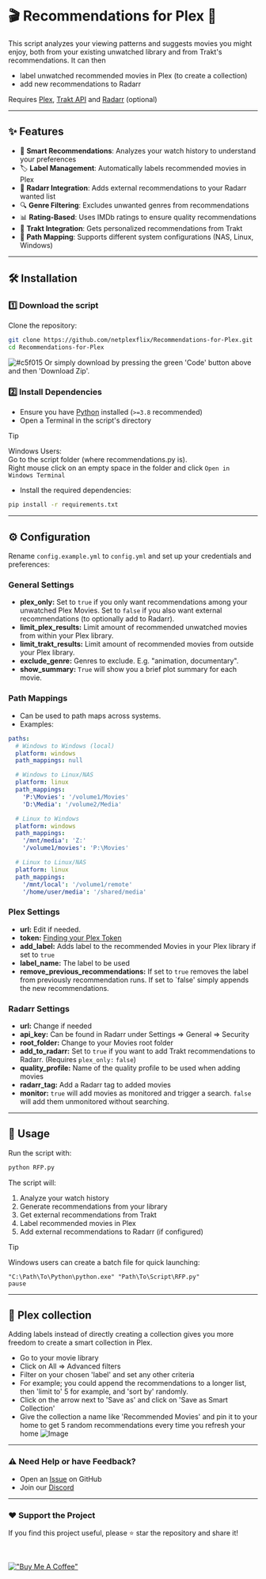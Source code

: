 # 🎬 Recommendations for Plex 🎯

This script analyzes your viewing patterns and suggests movies you might enjoy, both from your existing unwatched library and from Trakt's recommendations.
It can then
* label unwatched recommended movies in Plex (to create a collection)
* add new recommendations to Radarr

Requires [Plex](https://www.plex.tv/), [Trakt API](https://trakt.docs.apiary.io/#) and [Radarr](https://radarr.video/) (optional)

---

## ✨ Features
- 🧠 **Smart Recommendations**: Analyzes your watch history to understand your preferences
- 🏷️ **Label Management**: Automatically labels recommended movies in Plex
- 🎯 **Radarr Integration**: Adds external recommendations to your Radarr wanted list
- 🔍 **Genre Filtering**: Excludes unwanted genres from recommendations
- 📊 **Rating-Based**: Uses IMDb ratings to ensure quality recommendations
- 🌟 **Trakt Integration**: Gets personalized recommendations from Trakt
- 💾 **Path Mapping**: Supports different system configurations (NAS, Linux, Windows)

---

## 🛠️ Installation

### 1️⃣ Download the script
Clone the repository:
```sh
git clone https://github.com/netplexflix/Recommendations-for-Plex.git
cd Recommendations-for-Plex
```

![#c5f015](https://placehold.co/15x15/c5f015/c5f015.png) Or simply download by pressing the green 'Code' button above and then 'Download Zip'.

### 2️⃣ Install Dependencies
- Ensure you have [Python](https://www.python.org/downloads/) installed (`>=3.8` recommended)
- Open a Terminal in the script's directory
>[!TIP]
>Windows Users: <br/>
>Go to the script folder (where recommendations.py is).</br>
>Right mouse click on an empty space in the folder and click `Open in Windows Terminal`
- Install the required dependencies:
```sh
pip install -r requirements.txt
```

---

## ⚙️ Configuration
Rename `config.example.yml` to `config.yml` and set up your credentials and preferences:

### General Settings
- **plex_only:** Set to `true` if you only want recommendations among your unwatched Plex Movies. Set to `false` if you also want external recommendations (to optionally add to Radarr).
- **limit_plex_results:** Limit amount of recommended unwatched movies from within your Plex library.
- **limit_trakt_results:** Limit amount of recommended movies from outside your Plex library.
- **exclude_genre:** Genres to exclude. E.g. "animation, documentary".
- **show_summary:** `True` will show you a brief plot summary for each movie.

### Path Mappings
- Can be used to path maps across systems.
- Examples:
```yaml
paths:
  # Windows to Windows (local)
  platform: windows
  path_mappings: null

  # Windows to Linux/NAS
  platform: linux
  path_mappings:
    'P:\Movies': '/volume1/Movies'
    'D:\Media': '/volume2/Media'

  # Linux to Windows
  platform: windows
  path_mappings:
    '/mnt/media': 'Z:'
    '/volume1/movies': 'P:\Movies'

  # Linux to Linux/NAS
  platform: linux
  path_mappings:
    '/mnt/local': '/volume1/remote'
    '/home/user/media': '/shared/media'
```

### Plex Settings
- **url:** Edit if needed.
- **token:** [Finding your Plex Token](https://support.plex.tv/articles/204059436-finding-an-authentication-token-x-plex-token/)
- **add_label:** Adds label to the recommended Movies in your Plex library if set to `true` 
- **label_name:** The label to be used
- **remove_previous_recommendations:** If set to `true` removes the label from previously recommendation runs. If set to `false' simply appends the new recommendations.

### Radarr Settings
- **url:** Change if needed
- **api_key:** Can be found in Radarr under Settings => General => Security
- **root_folder:** Change to your Movies root folder
- **add_to_radarr:** Set to `true` if you want to add Trakt recommendations to Radarr. (Requires `plex_only:` `false`)
- **quality_profile:** Name of the quality profile to be used when adding movies
- **radarr_tag:** Add a Radarr tag to added movies
- **monitor:** `true` will add movies as monitored and trigger a search. `false` will add them unmonitored without searching.




---

## 🚀 Usage

Run the script with:
```sh
python RFP.py
```

The script will:
1. Analyze your watch history
2. Generate recommendations from your library
3. Get external recommendations from Trakt
4. Label recommended movies in Plex
5. Add external recommendations to Radarr (if configured)

> [!TIP]
> Windows users can create a batch file for quick launching:
> ```batch
> "C:\Path\To\Python\python.exe" "Path\To\Script\RFP.py"
> pause
> ```

---

## 🍿 Plex collection
Adding labels instead of directly creating a collection gives you more freedom to create a smart collection in Plex.
- Go to your movie library
- Click on All => Advanced filters
- Filter on your chosen 'label' and set any other criteria
- For example; you could append the recommendations to a longer list, then 'limit to' 5 for example, and 'sort by' randomly.
- Click on the arrow next to 'Save as' and click on 'Save as Smart Collection'
- Give the collection a name like 'Recommended Movies' and pin it to your home to get 5 random recommendations every time you refresh your home
 ![Image](https://github.com/user-attachments/assets/aabff022-3624-47c9-b9c7-6253f238dcc6)


---

### ⚠️ Need Help or have Feedback?
- Open an [Issue](https://github.com/netplexflix/Recommendations-for-Plex/issues) on GitHub
- Join our [Discord](https://github.com/netplexflix/Missing-Trailer-Downloader-for-Plex/issues)

---

### ❤️ Support the Project
If you find this project useful, please ⭐ star the repository and share it!

<br/>

[!["Buy Me A Coffee"](https://www.buymeacoffee.com/assets/img/custom_images/orange_img.png)](https://www.buymeacoffee.com/neekokeen)
